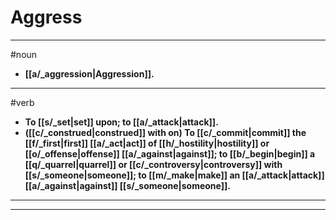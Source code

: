 # Aggress
---
#noun
- **[[a/_aggression|Aggression]].**
---
#verb
- **To [[s/_set|set]] upon; to [[a/_attack|attack]].**
- **([[c/_construed|construed]] with on) To [[c/_commit|commit]] the [[f/_first|first]] [[a/_act|act]] of [[h/_hostility|hostility]] or [[o/_offense|offense]] [[a/_against|against]]; to [[b/_begin|begin]] a [[q/_quarrel|quarrel]] or [[c/_controversy|controversy]] with [[s/_someone|someone]]; to [[m/_make|make]] an [[a/_attack|attack]] [[a/_against|against]] [[s/_someone|someone]].**
---
---
